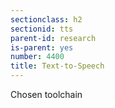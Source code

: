 ```yaml
---
sectionclass: h2
sectionid: tts
parent-id: research
is-parent: yes
number: 4400
title: Text-to-Speech
---
```

Chosen toolchain